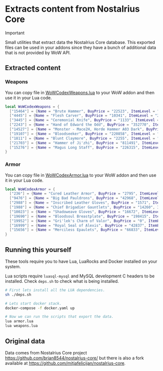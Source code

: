 # Extracts content from Nostalrius Core

> [!IMPORTANT]
> Small utilities that extract data the Nostalrius Core database.
> This exported files can be used in your addons since they have a bunch
> of additional data that is not provided by WoW API.

## Extracted content

### Weapons

You can copy file in [WoWCodexWeapons.lua](export/WoWCodexWeapons.lua)
to your WoW addon and then use it in your Lua code.

```lua
local WoWCodexWeapons = {
  ["15464"] = {Name = "Brute Hammer", BuyPrice = "22523", ItemLevel = "28", SellPrice = "4504", Quality = "2"},
  ["4445"] = {Name = "Flesh Carver", BuyPrice = "10341", ItemLevel = "23", SellPrice = "2068", Quality = "2"},
  ["3445"] = {Name = "Ceremonial Knife", BuyPrice = "1133", ItemLevel = "12", SellPrice = "226", Quality = "1"},
  ["2243"] = {Name = "Hand of Edward the Odd", BuyPrice = "352770", ItemLevel = "62", SellPrice = "70554", Quality = "4"},
  ["14527"] = {Name = "Monster - Mace2H, Horde Hammer A03 Dark", BuyPrice = "0", ItemLevel = "1", SellPrice = "0", Quality = "0"},
  ["19107"] = {Name = "Bloodseeker", BuyPrice = "220858", ItemLevel = "63", SellPrice = "44171", Quality = "3"},
  ["1811"] = {Name = "Blunt Claymore", BuyPrice = "2255", ItemLevel = "17", SellPrice = "451", Quality = "0"},
  ["21703"] = {Name = "Hammer of Ji'zhi", BuyPrice = "811491", ItemLevel = "73", SellPrice = "162298", Quality = "4"},
  ["15276"] = {Name = "Magus Long Staff", BuyPrice = "226315", ItemLevel = "58", SellPrice = "45263", Quality = "2"},
}
```

### Armor

You can copy file in [WoWCodexArmor.lua](export/WoWCodexArmor.lua)
to your WoW addon and then use it in your Lua code.

```lua
local WoWCodexArmor = {
  ["236"] = {Name = "Cured Leather Armor", BuyPrice = "2795", ItemLevel = "22", SellPrice = "559", Quality = "1"},
  ["9476"] = {Name = "Big Bad Pauldrons", BuyPrice = "42968", ItemLevel = "50", SellPrice = "8593", Quality = "3"},
  ["2988"] = {Name = "Inscribed Leather Gloves", BuyPrice = "1571", ItemLevel = "19", SellPrice = "314", Quality = "2"},
  ["1988"] = {Name = "Chief Brigadier Gauntlets", BuyPrice = "14260", ItemLevel = "38", SellPrice = "2852", Quality = "2"},
  ["10023"] = {Name = "Shadoweave Gloves", BuyPrice = "16672", ItemLevel = "45", SellPrice = "3334", Quality = "2"},
  ["19690"] = {Name = "Bloodsoul Breastplate", BuyPrice = "198415", ItemLevel = "65", SellPrice = "39683", Quality = "3"},
  ["19952"] = {Name = "Gri'lek's Charm of Valor", BuyPrice = "0", ItemLevel = "65", SellPrice = "0", Quality = "4"},
  ["16999"] = {Name = "Royal Seal of Alexis", BuyPrice = "42837", ItemLevel = "59", SellPrice = "10709", Quality = "3"},
  ["15656"] = {Name = "Merciless Epaulets", BuyPrice = "66833", ItemLevel = "54", SellPrice = "13366", Quality = "2"},
}
```

## Running this yourself

These tools require you to have Lua, LuaRocks and Docker installed on
your system.

Lua scripts require `luasql-mysql` and MySQL development C headers to
be installed. Check `deps.sh` to check what is being installed.

```sh
# First lets install all the LUA dependencies.
sh ./deps.sh

# Lets start docker stack.
docker-compose -f docker.yaml up

# Now we can run the scripts that export the data.
lua armor.lua
lua weapons.lua
```

## Original data

Data comes from Nostalrius Core project
https://github.com/brian8544/nostalrius-core/ but there is also a fork
available at https://github.com/mitjafelicijan/nostalrius-core.
